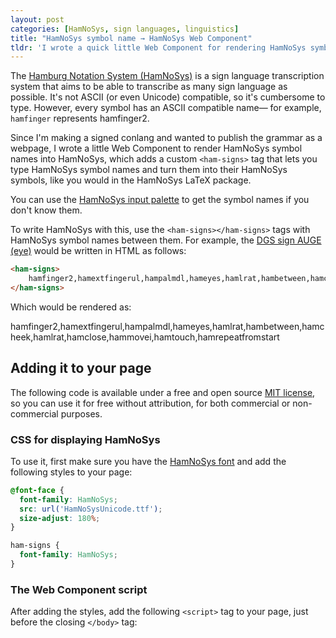 ```yaml
---
layout: post
categories: [HamNoSys, sign languages, linguistics]
title: "HamNoSys symbol name → HamNoSys Web Component"
tldr: 'I wrote a quick little Web Component for rendering HamNoSys symbol names into their corresponding HamNoSys characters that you can put on any web page.'
---
```


The [Hamburg Notation System (HamNoSys)](https://www.sign-lang.uni-hamburg.de/dgs-korpus/hamnosys-97.html) is a sign language transcription system that aims to be able to transcribe as many sign language as possible. It's not ASCII (or even Unicode) compatible, so it's cumbersome to type. However, every symbol has an ASCII compatible name― for example, `hamfinger` represents <ham-signs>hamfinger2</ham-signs>.

Since I'm making a signed conlang and wanted to publish the grammar as a webpage, I wrote a little Web Component to render HamNoSys symbol names into HamNoSys, which adds a custom `<ham-signs>` tag that lets you type HamNoSys symbol names and turn them into their HamNoSys symbols, like you would in the HamNoSys LaTeX package.

You can use the [HamNoSys input palette](https://www.sign-lang.uni-hamburg.de/hamnosys/input/) to get the symbol names if you don't know them.

To write HamNoSys with this, use the `<ham-signs></ham-signs>` tags with HamNoSys symbol names between them. For example, the [DGS sign AUGE (eye)](https://www.sign-lang.uni-hamburg.de/korpusdict/bags/bag84.html) would be written in HTML as follows:

```html
<ham-signs>
    hamfinger2,hamextfingerul,hampalmdl,hameyes,hamlrat,hambetween,hamcheek,hamlrat,hamclose,hammovei,hamtouch,hamrepeatfromstart
</ham-signs>
```

Which would be rendered as:

<ham-signs class="text-3xl">
    hamfinger2,hamextfingerul,hampalmdl,hameyes,hamlrat,hambetween,hamcheek,hamlrat,hamclose,hammovei,hamtouch,hamrepeatfromstart
</ham-signs>

## Adding it to your page
The following code is available under a free and open source [MIT license](https://opensource.org/license/MIT), so you can use it for free without attribution, for both commercial or non-commercial purposes.

### CSS for displaying HamNoSys
To use it, first make sure you have the [HamNoSys font](https://www.fdr.uni-hamburg.de/record/9725#.YgKI8hNKhpI) and add the following styles to your page:

```css
@font-face {
  font-family: HamNoSys;
  src: url('HamNoSysUnicode.ttf');
  size-adjust: 180%;
}

ham-signs {
  font-family: HamNoSys;
}
```

### The Web Component script
After adding the styles, add the following `<script>` tag to your page, just before the closing `</body>` tag:

<script src="https://gist.github.com/fechan/fc7e98523dcc45da956c11bbccc8cc7e.js"></script>

<script>
(function() {
  const HAMNOSYS_NAMES = {
    "hamfist": "",
    "hamflathand": "",
    "hamfinger2": "",
    "hamfinger23": "",
    "hamfinger23spread": "",
    "hamfinger2345": "",
    "hampinch12": "",
    "hampinchall": "",
    "hampinch12open": "",
    "hamcee12": "",
    "hamceeall": "",
    "hamceeopen": "",
    "hamthumboutmod": "",
    "hamthumbacrossmod": "",
    "hamthumbopenmod": "",
    "hamdoublebent": "",
    "hamfingerstraightmod": "",
    "hamfingerbendmod": "",
    "hamfingerhookmod": "",
    "hamdoublehooked": "",
    "hamthumb": "",
    "hamindexfinger": "",
    "hammiddlefinger": "",
    "hamringfinger": "",
    "hampinky": "",
    "hambetween": "",
    "hamfingertip": "",
    "hamfingernail": "",
    "hamfingerpad": "",
    "hamfingermidjoint": "",
    "hamfingerbase": "",
    "hamfingerside": "",
    "hamextfingeru": "",
    "hamextfingero": "",
    "hamextfingerul": "",
    "hamextfingerur": "",
    "hamextfingerol": "",
    "hamextfingeror": "",
    "hamextfingerl": "",
    "hamextfingerr": "",
    "hamextfingerdl": "",
    "hamextfingerdr": "",
    "hamextfingeril": "",
    "hamextfingerir": "",
    "hamextfingerd": "",
    "hamextfingeri": "",
    "hamorirelative": "",
    "hampalmu": "",
    "hamextfingerui": "",
    "hamextfingeruo": "",
    "hampalmul": "",
    "hampalmur": "",
    "hampalml": "",
    "hampalmr": "",
    "hamextfingerdi": "",
    "hamextfingerdo": "",
    "hampalmdl": "",
    "hampalmdr": "",
    "hampalmd": "",
    "hamheadtop": "",
    "hamhead": "",
    "hamforehead": "",
    "hamnose": "",
    "hamnostrils": "",
    "hamlips": "",
    "hamtongue": "",
    "hamteeth": "",
    "hamchin": "",
    "hamunderchin": "",
    "hamneck": "",
    "hamshouldertop": "",
    "hamshoulders": "",
    "hamchest": "",
    "hamstomach": "",
    "hambelowstomach": "",
    "hameyebrows": "",
    "hameyes": "",
    "hamear": "",
    "hamearlobe": "",
    "hamcheek": "",
    "hamupperarm": "",
    "hamelbowinside": "",
    "hamlowerarm": "",
    "hamwristback": "",
    "hamthumbball": "",
    "hampalm": "",
    "hamhandback": "",
    "hamthumbside": "",
    "hampinkyside": "",
    "hamclose": "",
    "hamtouch": "",
    "haminterlock": "",
    "hamcross": "",
    "hambrushing": "",
    "hambehind": "",
    "hamarmextended": "",
    "hamlrbeside": "",
    "hamlrat": "",
    "hamneutralspace": "",
    "hammoveu": "",
    "hammoveo": "",
    "hammoveul": "",
    "hammoveur": "",
    "hammoveol": "",
    "hammoveor": "",
    "hammovel": "",
    "hammover": "",
    "hammovedl": "",
    "hammovedr": "",
    "hammoveil": "",
    "hammoveir": "",
    "hammoved": "",
    "hammovei": "",
    "hamspace": " ",
    "hamfast": "",
    "hamslow": "",
    "hamtense": "",
    "hamrest": "",
    "hamhalt": "",
    "hammoveui": "",
    "hammoveuo": "",
    "hamrepeatfromstart": "",
    "hamrepeatfromstartseveral": "",
    "hamrepeatcontinue": "",
    "hamrepeatcontinueseveral": "",
    "hamrepeatreverse": "",
    "hamsmallmod": "",
    "hamlargemod": "",
    "hamnomotion": "",
    "hamincreasing": "",
    "hamdecreasing": "",
    "hammovedi": "",
    "hammovedo": "",
    "hamarcl": "",
    "hamarcu": "",
    "hamarcd": "",
    "hamarcr": "",
    "hamwavy": "",
    "hamellipsev": "",
    "hamellipseur": "",
    "hamellipseh": "",
    "hamellipseul": "",
    "hamzigzag": "",
    "hamcircleu": "",
    "hamcircleo": "",
    "hamcircleul": "",
    "hamcircleur": "",
    "hamcircleol": "",
    "hamcircleor": "",
    "hamcirclel": "",
    "hamcircler": "",
    "hamcircledl": "",
    "hamcircledr": "",
    "hamcircleil": "",
    "hamcircleir": "",
    "hamcircled": "",
    "hamcirclei": "",
    "hamstircw": "",
    "hamnodding": "",
    "hamtwisting": "",
    "hamreplace": "",
    "hamstirccw": "",
    "hamswinging": "",
    "hamfingerplay": "",
    "hamclocku": "",
    "hamcircleui": "",
    "hamcircleuo": "",
    "hamclockul": "",
    "hamclockur": "",
    "hamclockl": "",
    "hamclockfull": "",
    "hamclockr": "",
    "hamcircledi": "",
    "hamcircledo": "",
    "hamclockdl": "",
    "hamclockdr": "",
    "hamclockd": "",
    "hamsymmpar": "",
    "hamsymmlr": "",
    "hamsymmlr,hamfingerstraightmod,hamlargemod": "",
    "hamparbegin": "",
    "hamplus": "",
    "hamparend": "",
    "hamalternatingmotion": "",
    "hamnonipsi": "",
    "hamnondominant": "",
    "hametc": "",
    "hamseqbegin": "",
    "hamseqend": "",
    "hamfusionbegin": "",
    "hamfusionend": "",
    "hamaltbegin": "{",
    "hamaltend": "}",
    "hammetaalt": "|",
    "hamcoreftag": "",
    "hamcorefref": "",
    "hamcomma": ",",
    "hamfullstop": ".",
    "hamexclaim": "!",
    "hamquery": "?",
    "hammime": ""
  }

  class HamSigns extends HTMLElement {
    constructor() {
      super();
    }

    connectedCallback() {
      let hamnosysSent = [];
      for (let sign of this.textContent.split(new RegExp('\\s+'))) {
        if (sign === '') continue;

        let hamnosysSign = '';
        for (let symbolName of sign.split(new RegExp(','))) {
          if (symbolName in HAMNOSYS_NAMES) {
            hamnosysSign = hamnosysSign + HAMNOSYS_NAMES[symbolName];
          } else {
            hamnosysSign = hamnosysSign + symbolName;
          }
        }
        hamnosysSent.push(hamnosysSign);
      }
      this.textContent = hamnosysSent.join(' ');;
    }
  }

  customElements.define("ham-signs", HamSigns);
})();
</script>